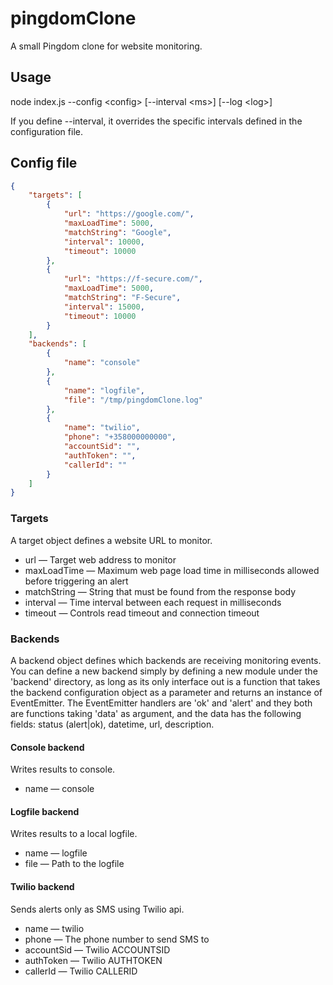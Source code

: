 # pingdomClone

A small Pingdom clone for website monitoring.

## Usage

node index.js --config \<config\> [--interval \<ms\>] [--log \<log\>]

If you define --interval, it overrides the specific intervals defined in the configuration file.

## Config file

```json
{
    "targets": [
        {
            "url": "https://google.com/",
            "maxLoadTime": 5000,
            "matchString": "Google",
            "interval": 10000,
            "timeout": 10000
        },
        {
            "url": "https://f-secure.com/",
            "maxLoadTime": 5000,
            "matchString": "F-Secure",
            "interval": 15000,
            "timeout": 10000
        }
    ],
    "backends": [
        {
            "name": "console"
        },
        {
            "name": "logfile",
            "file": "/tmp/pingdomClone.log"
        },
        {
            "name": "twilio",
            "phone": "+358000000000",
            "accountSid": "",
            "authToken": "",
            "callerId": ""
        }
    ]
}
```
### Targets

A target object defines a website URL to monitor.

* url — Target web address to monitor
* maxLoadTime — Maximum web page load time in milliseconds allowed before triggering an alert
* matchString — String that must be found from the response body
* interval — Time interval between each request in milliseconds
* timeout — Controls read timeout and connection timeout

### Backends

A backend object defines which backends are receiving monitoring events. You can define a new backend simply by defining a new module under the 'backend' directory, as long as its only interface out is a function that takes the backend configuration object as a parameter and returns an instance of EventEmitter. The EventEmitter handlers are 'ok' and 'alert' and they both are functions taking 'data' as argument, and the data has the following fields: status (alert|ok), datetime, url, description.

#### Console backend

Writes results to console.

* name — console

#### Logfile backend

Writes results to a local logfile.

* name — logfile
* file — Path to the logfile

#### Twilio backend

Sends alerts only as SMS using Twilio api.

* name — twilio
* phone — The phone number to send SMS to
* accountSid — Twilio ACCOUNTSID
* authToken — Twilio AUTHTOKEN
* callerId — Twilio CALLERID
